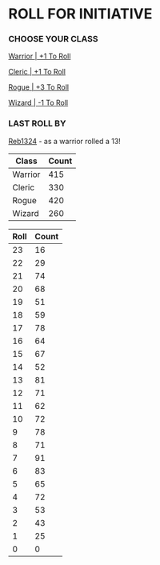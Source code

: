 # ROLL FOR INITIATIVE
### CHOOSE YOUR CLASS

[Warrior | +1 To Roll](https://github.com/benjaminsampica/benjaminsampica/issues/new?title=roll%7Cwarrior&body=Just+click+%27Submit+new+issue%27.)

[Cleric | +1 To Roll](https://github.com/benjaminsampica/benjaminsampica/issues/new?title=roll%7Ccleric&body=Just+click+%27Submit+new+issue%27.)

[Rogue | +3 To Roll](https://github.com/benjaminsampica/benjaminsampica/issues/new?title=roll%7Crogue&body=Just+click+%27Submit+new+issue%27.)

[Wizard | -1 To Roll](https://github.com/benjaminsampica/benjaminsampica/issues/new?title=roll%7Cwizard&body=Just+click+%27Submit+new+issue%27.)
### LAST ROLL BY
[Reb1324](https://www.github.com/Reb1324) - as a warrior rolled a 13!

|Class|Count|
|-|-|
|Warrior|415|
|Cleric|330|
|Rogue|420|
|Wizard|260|

|Roll|Count|
|-|-|
|23|16
|22|29
|21|74
|20|68
|19|51
|18|59
|17|78
|16|64
|15|67
|14|52
|13|81
|12|71
|11|62
|10|72
|9|78
|8|71
|7|91
|6|83
|5|65
|4|72
|3|53
|2|43
|1|25
|0|0

